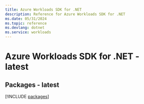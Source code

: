 ```yaml
---
title: Azure Workloads SDK for .NET
description: Reference for Azure Workloads SDK for .NET
ms.date: 05/31/2024
ms.topic: reference
ms.devlang: dotnet
ms.service: workloads
---
```

# Azure Workloads SDK for .NET - latest
## Packages - latest
[!INCLUDE [packages](workloads-index.md)]